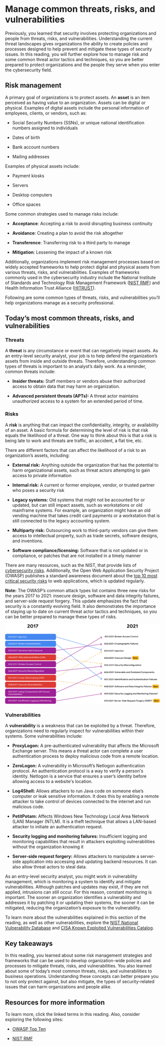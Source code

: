 Manage common threats, risks, and vulnerabilities
=================================================

Previously, you learned that security involves protecting organizations and people from threats, risks, and vulnerabilities. Understanding the current threat landscapes gives organizations the ability to create policies and processes designed to help prevent and mitigate these types of security issues. In this reading, you will further explore how to manage risk and some common threat actor tactics and techniques, so you are better prepared to protect organizations and the people they serve when you enter the cybersecurity field. 

Risk management
---------------

A primary goal of organizations is to protect assets. An **asset** is an item perceived as having value to an organization. Assets can be digital or physical. Examples of digital assets include the personal information of employees, clients, or vendors, such as: 

*   Social Security Numbers (SSNs), or unique national identification numbers assigned to individuals 
    
*   Dates of birth
    
*   Bank account numbers
    
*   Mailing addresses
    

Examples of physical assets include:

*   Payment kiosks
    
*   Servers
    
*   Desktop computers
    
*   Office spaces
    

Some common strategies used to manage risks include:

*   **Acceptance**: Accepting a risk to avoid disrupting business continuity
    
*   **Avoidance**: Creating a plan to avoid the risk altogether
    
*   **Transference**: Transferring risk to a third party to manage
    
*   **Mitigation**: Lessening the impact of a known risk
    

Additionally, organizations implement risk management processes based on widely accepted frameworks to help protect digital and physical assets from various threats, risks, and vulnerabilities. Examples of frameworks commonly used in the cybersecurity industry include the National Institute of Standards and Technology Risk Management Framework ([NIST RMF](https://csrc.nist.gov/projects/risk-management/about-rmf)) and Health Information Trust Alliance ([HITRUST](https://hitrustalliance.net/product-tool/hitrust-csf/?utm_term=&utm_campaign=HITRUST_i1_PaidSearch&utm_source=adwords&utm_medium=ppc&hsa_acc=2724012343&hsa_cam=16641331914&hsa_grp=136906352837&hsa_ad=598980848547&hsa_src=g&hsa_tgt=dsa-1659695676388&hsa_kw=&hsa_mt=&hsa_net=adwords&hsa_ver=3&gclid=Cj0KCQiAorKfBhC0ARIsAHDzsluRN5tSpCQal-rYnZLo2wUNppQdUHUba82LMX3JMGOoRPEJ6wG6-LgaAryYEALw_wcB)).

Following are some common types of threats, risks, and vulnerabilities you’ll help organizations manage as a security professional.

Today’s most common threats, risks, and vulnerabilities
-------------------------------------------------------

### **Threats**

A **threat** is any circumstance or event that can negatively impact assets. As an entry-level security analyst, your job is to help defend the organization’s assets from inside and outside threats. Therefore, understanding common types of threats is important to an analyst’s daily work. As a reminder, common threats include:

*   **Insider threats:** Staff members or vendors abuse their authorized access to obtain data that may harm an organization.
    
*   **Advanced persistent threats (APTs):** A threat actor maintains unauthorized access to a system for an extended period of time.
    

### **Risks**

A **risk** is anything that can impact the confidentiality, integrity, or availability of an asset. A basic formula for determining the level of risk is that risk equals the likelihood of a threat. One way to think about this is that a risk is being late to work and threats are traffic, an accident, a flat tire, etc. 

There are different factors that can affect the likelihood of a risk to an organization’s assets, including:

*   **External risk:** Anything outside the organization that has the potential to harm organizational assets, such as threat actors attempting to gain access to private information
    
*   **Internal risk:** A current or former employee, vendor, or trusted partner who poses a security risk
    
*   **Legacy systems:** Old systems that might not be accounted for or updated, but can still impact assets, such as workstations or old mainframe systems. For example, an organization might have an old vending machine that takes credit card payments or a workstation that is still connected to the legacy accounting system.
    
*   **Multiparty risk:** Outsourcing work to third-party vendors can give them access to intellectual property, such as trade secrets, software designs, and inventions.
    
*   **Software compliance/licensing:** Software that is not updated or in compliance, or patches that are not installed in a timely manner
    

There are many resources, such as the NIST, that provide lists of [cybersecurity risks](https://www.nist.gov/itl/smallbusinesscyber/cybersecurity-basics/cybersecurity-risks). Additionally, the Open Web Application Security Project (OWASP) publishes a standard awareness document about the [top 10 most critical security risks](https://owasp.org/www-project-top-ten/) to web applications, which is updated regularly.

**Note:** The OWASP’s common attack types list contains three new risks for the years 2017 to 2021: insecure design, software and data integrity failures, and server-side request forgery. This update emphasizes the fact that security is a constantly evolving field. It also demonstrates the importance of staying up to date on current threat actor tactics and techniques, so you can be better prepared to manage these types of risks.

![Lists that compare the top 10 most common attack types between 2017 and 2021](image-5.png)

### **Vulnerabilities**

A **vulnerability** is a weakness that can be exploited by a threat. Therefore, organizations need to regularly inspect for vulnerabilities within their systems. Some vulnerabilities include:

*   **ProxyLogon:** A pre-authenticated vulnerability that affects the Microsoft Exchange server. This means a threat actor can complete a user authentication process to deploy malicious code from a remote location.
    
*   **ZeroLogon:** A vulnerability in Microsoft’s Netlogon authentication protocol. An authentication protocol is a way to verify a person's identity. Netlogon is a service that ensures a user’s identity before allowing access to a website's location.
    
*   **Log4Shell:** Allows attackers to run Java code on someone else’s computer or leak sensitive information. It does this by enabling a remote attacker to take control of devices connected to the internet and run malicious code.
    
*   **PetitPotam:** Affects Windows New Technology Local Area Network (LAN) Manager (NTLM). It is a theft technique that allows a LAN-based attacker to initiate an authentication request.
    
*   **Security logging and monitoring failures:** Insufficient logging and monitoring capabilities that result in attackers exploiting vulnerabilities without the organization knowing it
    
*   **Server-side request forgery:** Allows attackers to manipulate a server-side application into accessing and updating backend resources. It can also allow threat actors to steal data.
    

As an entry-level security analyst, you might work in vulnerability management, which is monitoring a system to identify and mitigate vulnerabilities. Although patches and updates may exist, if they are not applied, intrusions can still occur. For this reason, constant monitoring is important. The sooner an organization identifies a vulnerability and addresses it by patching it or updating their systems, the sooner it can be mitigated, reducing the organization’s exposure to the vulnerability.

To learn more about the vulnerabilities explained in this section of the reading, as well as other vulnerabilities, explore the [NIST National Vulnerability Database](https://nvd.nist.gov/vuln) and [CISA Known Exploited Vulnerabilities Catalog](https://www.cisa.gov/known-exploited-vulnerabilities-catalog).

Key takeaways
-------------

In this reading, you learned about some risk management strategies and frameworks that can be used to develop organization-wide policies and processes to mitigate threats, risks, and vulnerabilities. You also learned about some of today’s most common threats, risks, and vulnerabilities to business operations. Understanding these concepts can better prepare you to not only protect against, but also mitigate, the types of security-related issues that can harm organizations and people alike.

Resources for more information
------------------------------

To learn more, click the linked terms in this reading. Also, consider exploring the following sites:

*   [OWASP Top Ten](https://owasp.org/www-project-top-ten/) 
    
*   [NIST RMF](https://csrc.nist.gov/projects/risk-management/about-rmf)